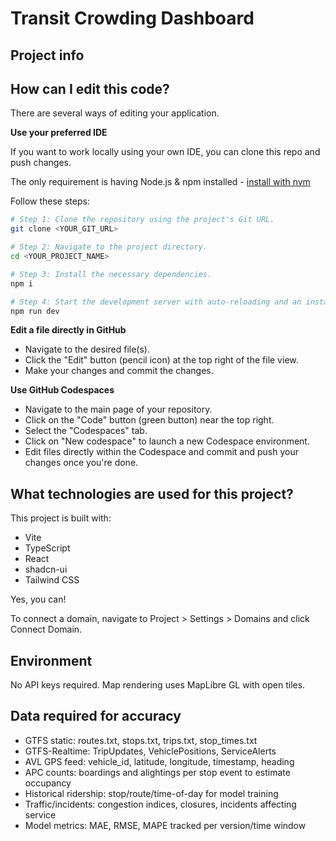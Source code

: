 # Transit Crowding Dashboard

## Project info


## How can I edit this code?

There are several ways of editing your application.




**Use your preferred IDE**

If you want to work locally using your own IDE, you can clone this repo and push changes.

The only requirement is having Node.js & npm installed - [install with nvm](https://github.com/nvm-sh/nvm#installing-and-updating)

Follow these steps:

```sh
# Step 1: Clone the repository using the project's Git URL.
git clone <YOUR_GIT_URL>

# Step 2: Navigate to the project directory.
cd <YOUR_PROJECT_NAME>

# Step 3: Install the necessary dependencies.
npm i

# Step 4: Start the development server with auto-reloading and an instant preview.
npm run dev
```

**Edit a file directly in GitHub**

- Navigate to the desired file(s).
- Click the "Edit" button (pencil icon) at the top right of the file view.
- Make your changes and commit the changes.

**Use GitHub Codespaces**

- Navigate to the main page of your repository.
- Click on the "Code" button (green button) near the top right.
- Select the "Codespaces" tab.
- Click on "New codespace" to launch a new Codespace environment.
- Edit files directly within the Codespace and commit and push your changes once you're done.

## What technologies are used for this project?

This project is built with:

- Vite
- TypeScript
- React
- shadcn-ui
- Tailwind CSS




Yes, you can!

To connect a domain, navigate to Project > Settings > Domains and click Connect Domain.

## Environment

No API keys required. Map rendering uses MapLibre GL with open tiles.

## Data required for accuracy

- GTFS static: routes.txt, stops.txt, trips.txt, stop_times.txt
- GTFS-Realtime: TripUpdates, VehiclePositions, ServiceAlerts
- AVL GPS feed: vehicle_id, latitude, longitude, timestamp, heading
- APC counts: boardings and alightings per stop event to estimate occupancy
- Historical ridership: stop/route/time-of-day for model training
- Traffic/incidents: congestion indices, closures, incidents affecting service
- Model metrics: MAE, RMSE, MAPE tracked per version/time window

